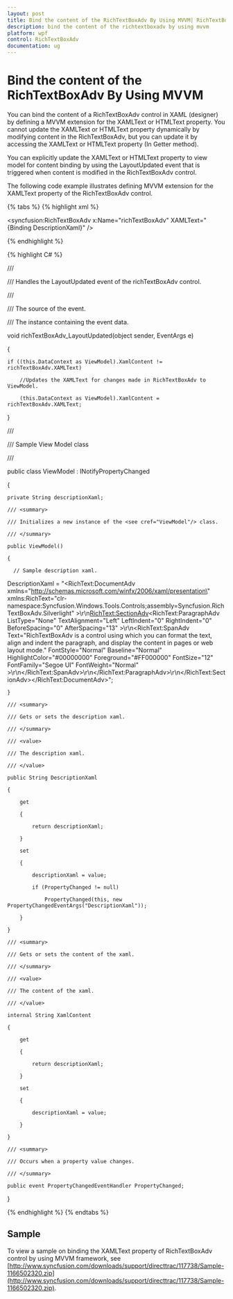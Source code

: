 ```yaml
---
layout: post
title: Bind the content of the RichTextBoxAdv By Using MVVM| RichTextBoxAdv | Wpf | Syncfusion
description: bind the content of the richtextboxadv by using mvvm
platform: wpf
control: RichTextBoxAdv
documentation: ug
---
```


# Bind the content of the RichTextBoxAdv By Using MVVM

You can bind the content of a RichTextBoxAdv control in XAML (designer) by defining a MVVM extension for the XAMLText or HTMLText property. You cannot update the XAMLText or HTMLText property dynamically by modifying content in the RichTextBoxAdv, but you can update it by accessing the XAMLText or HTMLText property (In Getter method).

You can explicitly update the XAMLText or HTMLText property to view model for content binding by using the LayoutUpdated event that is triggered when content is modified in the RichTextBoxAdv control.

The following code example illustrates defining MVVM extension for the XAMLText property of the RichTextBoxAdv control.

{% tabs %}
{% highlight xml %}






<syncfusion:RichTextBoxAdv x:Name="richTextBoxAdv" XAMLText="{Binding DescriptionXaml}" />

{% endhighlight %}


{% highlight C# %}





/// <summary>

/// Handles the LayoutUpdated event of the richTextBoxAdv control.

/// </summary>

/// <param name="sender">The source of the event.</param>

/// <param name="e">The <see cref="EventArgs"/> instance containing the event data.</param>

void richTextBoxAdv_LayoutUpdated(object sender, EventArgs e)

{

    if ((this.DataContext as ViewModel).XamlContent != richTextBoxAdv.XAMLText)

        //Updates the XAMLText for changes made in RichTextBoxAdv to ViewModel.

        (this.DataContext as ViewModel).XamlContent = richTextBoxAdv.XAMLText;

}

/// <summary>

/// Sample View Model class

/// </summary>

public class ViewModel : INotifyPropertyChanged

{

    private String descriptionXaml;

    /// <summary>

    /// Initializes a new instance of the <see cref="ViewModel"/> class.

    /// </summary>

    public ViewModel()

    {

      // Sample description xaml.

DescriptionXaml = "<RichText:DocumentAdv xmlns=\"http://schemas.microsoft.com/winfx/2006/xaml/presentation\" xmlns:RichText=\"clr-namespace:Syncfusion.Windows.Tools.Controls;assembly=Syncfusion.RichTextBoxAdv.Silverlight\" >\r\n<RichText:SectionAdv><RichText:ParagraphAdv ListType=\"None\" TextAlignment=\"Left\" LeftIndent=\"0\" RightIndent=\"0\" BeforeSpacing=\"0\" AfterSpacing=\"13\" >\r\n<RichText:SpanAdv Text=\"RichTextBoxAdv is a control using which you can format the text, align and indent the paragraph, and display the content in pages or web layout mode.\" FontStyle=\"Normal\" Baseline=\"Normal\" HighlightColor=\"#00000000\" Foreground=\"#FF000000\" FontSize=\"12\" FontFamily=\"Segoe UI\" FontWeight=\"Normal\" >\r\n</RichText:SpanAdv>\r\n</RichText:ParagraphAdv>\r\n</RichText:SectionAdv></RichText:DocumentAdv>";

    }

    /// <summary>

    /// Gets or sets the description xaml.

    /// </summary>

    /// <value>

    /// The description xaml.

    /// </value>

    public String DescriptionXaml

    {

        get

        {

            return descriptionXaml;

        }

        set

        {

            descriptionXaml = value;

            if (PropertyChanged != null)

                PropertyChanged(this, new PropertyChangedEventArgs("DescriptionXaml"));

        }

    }

    /// <summary>

    /// Gets or sets the content of the xaml.

    /// </summary>

    /// <value>

    /// The content of the xaml.

    /// </value>

    internal String XamlContent

    {

        get

        {

            return descriptionXaml;

        }

        set

        {

            descriptionXaml = value;

        }

    }

    /// <summary>

    /// Occurs when a property value changes.

    /// </summary>

    public event PropertyChangedEventHandler PropertyChanged;

}

{% endhighlight %}
{% endtabs %}

## Sample

To view a sample on binding the XAMLText property of RichTextBoxAdv control by using MVVM framework, see [http://www.syncfusion.com/downloads/support/directtrac/117738/Sample-1166502320.zip](http://www.syncfusion.com/downloads/support/directtrac/117738/Sample-1166502320.zip).



